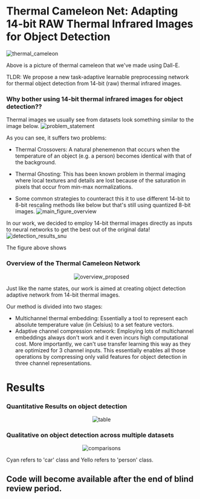 # Thermal Cameleon Net: Adapting 14-bit RAW Thermal Infrared Images for Object Detection

![thermal_cameleon](https://github.com/ThermalCameleon/ThermalCameleonNet/assets/150974352/e82e98e8-63f7-477b-bd0d-35efc02c6481)

Above is a picture of thermal cameleon that we've made using Dall-E.

TLDR: We propose a new task-adaptive learnable preprocessing network for thermal object detection from 14-bit (raw) thermal infrared images. 

### Why bother using 14-bit thermal infrared images for object detection??

Thermal images we usually see from datasets look something similar to the image below. 
![problem_statement](https://github.com/ThermalCameleon/ThermalCameleonNet/assets/150974352/7890c568-858a-468e-9d06-860f0c372c3a)

As you can see, it suffers two problems:

- Thermal Crossovers: A natural phenemenon that occurs when the temperature of an object (e.g. a person) becomes identical with that of the background.
- Thermal Ghosting: This has been known problem in thermal imaging where local textures and details are lost because of the saturation in pixels that occur from min-max normalizations.

- Some common strategies to counteract this it to use different 14-bit to 8-bit rescaling methods like below but that's still using quantized 8-bit images. 
![main_figure_overview](https://github.com/ThermalCameleon/ThermalCameleonNet/assets/150974352/60a02d15-0f65-44a6-a236-71af77b23a44)

In our work, we decided to employ 14-bit thermal images directly as inputs to neural networks to get the best out of the original data!
![detection_results_snu](https://github.com/ThermalCameleon/ThermalCameleonNet/assets/150974352/5ea2f646-87f4-4c71-8a54-f9aaa306b324)

The figure above shows 

### Overview of the Thermal Cameleon Network

<div align="center">
  
![overview_proposed](https://github.com/ThermalCameleon/ThermalCameleonNet/assets/150974352/62069c32-1366-4bbb-a7ee-2fd1347b995e)

</div>

Just like the name states, our work is aimed at creating object detection adaptive network from 14-bit thermal images. 

Our method is divided into two stages:

- Multichannel thermal embedding: Essentially a tool to represent each absolute temperature value (in Celsius) to a set feature vectors. 
- Adaptive channel compression network: Employing lots of multichannel embeddings always don't work and it even incurs high computational cost. More importantly, we can't use transfer learning this way as they are optimized for 3 channel inputs. This essentially enables all those operations by compressing only valid features for object detection in three channel representations. 


# Results
### Quantitative Results on object detection

<div align="center">
  
![table](https://github.com/ThermalCameleon/ThermalCameleonNet/assets/150974352/4c543b54-7e92-4b11-b449-62428c20c6f3)

</div>


### Qualitative on object detection across multiple datasets

<div align="center">
  
![comparisons](https://github.com/ThermalCameleon/ThermalCameleonNet/assets/150974352/966a72f6-f65d-421b-9139-2cf6d19d55d7)

</div>

Cyan refers to 'car' class and Yello refers to 'person' class. 

## Code will become available after the end of blind review period. 
